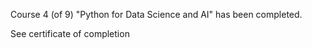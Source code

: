 Course 4 (of 9) "Python for Data Science and AI" has been completed.

See certificate of completion
